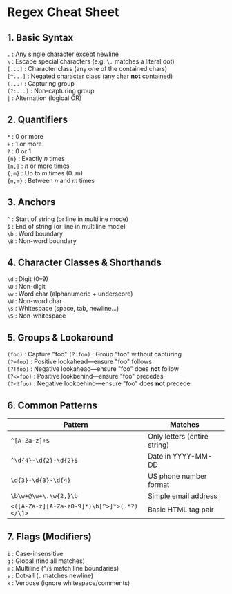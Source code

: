 # Regex Cheat Sheet

## 1. Basic Syntax
`.`           : Any single character except newline  
`\`           : Escape special characters (e.g. `\.` matches a literal dot)  
`[...]`       : Character class (any one of the contained chars)  
`[^...]`      : Negated character class (any char **not** contained)  
`(...)`       : Capturing group  
`(?:...)`     : Non-capturing group  
`|`           : Alternation (logical OR)  

## 2. Quantifiers
`*`           : 0 or more  
`+`           : 1 or more  
`?`           : 0 or 1  
`{n}`         : Exactly _n_ times  
`{n,}`        : _n_ or more times  
`{,m}`        : Up to _m_ times (0..m)  
`{n,m}`       : Between _n_ and _m_ times  

## 3. Anchors
`^`           : Start of string (or line in multiline mode)  
`$`           : End of string (or line in multiline mode)  
`\b`          : Word boundary  
`\B`          : Non-word boundary  

## 4. Character Classes & Shorthands
`\d`          : Digit (0–9)  
`\D`          : Non-digit  
`\w`          : Word char (alphanumeric + underscore)  
`\W`          : Non-word char  
`\s`          : Whitespace (space, tab, newline…)  
`\S`          : Non-whitespace  

## 5. Groups & Lookaround
`(foo)`       : Capture "foo"
`(?:foo)`     : Group "foo" without capturing  
`(?=foo)`     : Positive lookahead—ensure "foo" follows  
`(?!foo)`     : Negative lookahead—ensure "foo" does **not** follow  
`(?<=foo)`    : Positive lookbehind—ensure "foo" precedes  
`(?<!foo)`    : Negative lookbehind—ensure "foo" does **not** precede  

## 6. Common Patterns

| Pattern                                       | Matches                           |
|-----------------------------------------------|-----------------------------------|
| ``^[A-Za-z]+$``                               | Only letters (entire string)      |
| ``^\d{4}-\d{2}-\d{2}$``                       | Date in YYYY-MM-DD                |
| ``\d{3}-\d{3}-\d{4}``                         | US phone number format            |
| ``\b\w+@\w+\.\w{2,}\b``                       | Simple email address              |
| ``<([A-Za-z][A-Za-z0-9]*)\b[^>]*>(.*?)</\1>`` | Basic HTML tag pair               |

## 7. Flags (Modifiers)
`i`           : Case-insensitive  
`g`           : Global (find all matches)  
`m`           : Multiline (`^`/`$` match line boundaries)  
`s`           : Dot-all (`.` matches newline)  
`x`           : Verbose (ignore whitespace/comments)  
